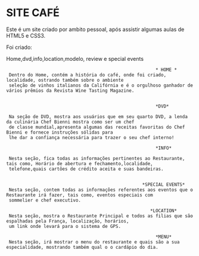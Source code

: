 # SITE CAFÉ

Este é um site criado por ambito pessoal, após assistir algumas aulas de HTML5 e CSS3.

Foi criado:

Home,dvd,info,location,modelo, review e special events



                                                            * HOME *
     Dentro do Home, contém a história do café, onde foi criado, localidade, ostrando também sobre o ambiente
     seleção de vinhos italianos da Califórnia e é o orgulhoso ganhador de vários prêmios da Revista Wine Tasting Magazine.
     
     
                                                            *DVD*
                                         
     Na seção de DVD, mostra aos usuários que em seu quarto DVD, a lenda da culinária Chef Bienni mostra como ser um chef
     de classe mundial,apresenta algumas das receitas favoritas do Chef Bienni e fornece instruções sólidas para
     lhe dar a confiança necessária para trazer o seu chef interno!  
     
                                                            *INFO*
                                         
     Nesta seção, fica todas as informações pertinentes ao Restaurante, tais como, Horário de abertura e fechamento,localidade,
     telefone,quais cartões de crédito aceita e suas bandeiras.
     
     
                                                       *SPECIAL EVENTS*
     Nesta seção, contem todas as informações referentes aos eventos que o Restaurante irá fazer, tais como, eventos especiais com
     sommelier e chef executivo.
     
                                                          *LOCATION*
     Nesta seção, mostra o Restaurante Principal e todos as filias que são espalhadas pela França, localização, horários,
     um link onde levará para o sistema de GPS.
     
                                                            *MENU*
     Nesta seção, irá mostrar o menu do restaurante e quais são a sua especialidade, mostrando também qual o o cardápio do dia.
     
     
     
